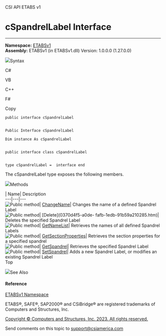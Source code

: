 ﻿

CSI API ETABS v1

# cSpandrelLabel Interface  
  
---  
  
**Namespace:** [ETABSv1](2780f1b8-2033-5289-2298-1cdb2a7508d9.htm)  
**Assembly:** ETABSv1 (in ETABSv1.dll) Version: 1.0.0.0 (1.27.0.0)

![](../icons/SectionExpanded.png)Syntax

C#

VB

C++

F#

Copy

    
    
    public interface cSpandrelLabel
    
    
    Public Interface cSpandrelLabel
    
    Dim instance As cSpandrelLabel
    
    
    public interface class cSpandrelLabel
    
    
    type cSpandrelLabel =  interface end

The cSpandrelLabel type exposes the following members.

![](../icons/SectionExpanded.png)Methods

| Name| Description  
---|---|---  
![Public method](../icons/pubmethod.gif)|
[ChangeName](b45ffdb9-b62c-f648-8066-c7202bfd6369.htm)|  Changes the name of a
defined Spandrel Label  
![Public method](../icons/pubmethod.gif)| [Delete](0370d4f5-a0de-
fafb-1edb-91b59a210285.htm)|  Deletes the specified Spandrel Label  
![Public method](../icons/pubmethod.gif)|
[GetNameList](f5de53a1-c6a3-5d9f-df6f-f838de3d5563.htm)|  Retrieves the names
of all defined Spandrel Labels  
![Public method](../icons/pubmethod.gif)|
[GetSectionProperties](e6015581-9d31-6dfb-ef11-93a60c7aac5a.htm)|  Retrieves
the section properties for a specified spandrel  
![Public method](../icons/pubmethod.gif)|
[GetSpandrel](7c39e456-d889-b47c-219a-f8d97385d21a.htm)|  Retrieves the
specified Spandrel Label  
![Public method](../icons/pubmethod.gif)|
[SetSpandrel](fef7440e-913e-359d-7ed2-8002885dc26e.htm)|  Adds a new Spandrel
Label, or modifies an existing Spandrel Label  
Top

![](../icons/SectionExpanded.png)See Also

#### Reference

[ETABSv1 Namespace](2780f1b8-2033-5289-2298-1cdb2a7508d9.htm)

ETABS®, SAFE®, SAP2000® and CSiBridge® are registered trademarks of Computers
and Structures, Inc.  

[Copyright © Computers and Structures, Inc. 2023. All rights
reserved.](http://www.csiamerica.com)

Send comments on this topic to
[support@csiamerica.com](mailto:support%40csiamerica.com?Subject=CSI%20API%20ETABS%20v1)


